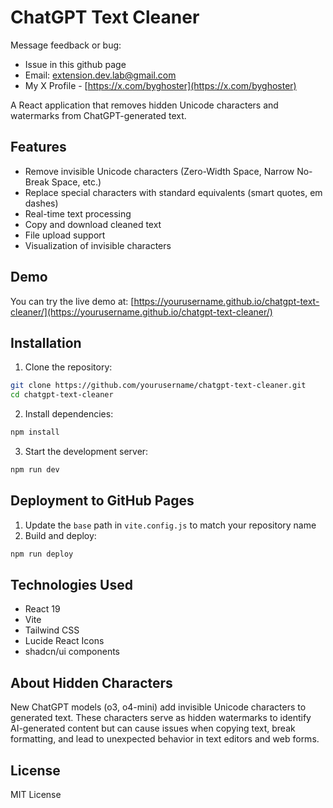 # ChatGPT Text Cleaner
Message feedback or bug:
- Issue in this github page
- Email: [extension.dev.lab@gmail.com](mailto:extension.dev.lab@gmail.com)
- My X Profile - [https://x.com/byghoster](https://x.com/byghoster)

A React application that removes hidden Unicode characters and watermarks from ChatGPT-generated text.

## Features

- Remove invisible Unicode characters (Zero-Width Space, Narrow No-Break Space, etc.)
- Replace special characters with standard equivalents (smart quotes, em dashes)
- Real-time text processing
- Copy and download cleaned text
- File upload support
- Visualization of invisible characters

## Demo

You can try the live demo at: [https://yourusername.github.io/chatgpt-text-cleaner/](https://yourusername.github.io/chatgpt-text-cleaner/)

## Installation

1. Clone the repository:
```bash
git clone https://github.com/yourusername/chatgpt-text-cleaner.git
cd chatgpt-text-cleaner
```

2. Install dependencies:
```bash
npm install
```

3. Start the development server:
```bash
npm run dev
```

## Deployment to GitHub Pages

1. Update the `base` path in `vite.config.js` to match your repository name
2. Build and deploy:
```bash
npm run deploy
```

## Technologies Used

- React 19
- Vite
- Tailwind CSS
- Lucide React Icons
- shadcn/ui components

## About Hidden Characters

New ChatGPT models (o3, o4-mini) add invisible Unicode characters to generated text. These characters serve as hidden watermarks to identify AI-generated content but can cause issues when copying text, break formatting, and lead to unexpected behavior in text editors and web forms.

## License

MIT License

